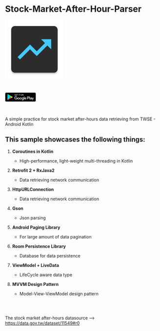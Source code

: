 # Stock-Market-After-Hour-Parser
[<img align="center" src ="app/src/main/res/mipmap-xxxhdpi/ic_app_icon.png">](https://play.google.com/store/apps/details?id=com.shigaga.makitonoto)<br>

<br>

[<img src="app/src/main/res/mipmap-xxxhdpi/googleplay_logo.png" width="20%" height="20%" align="center" valign="center">](https://play.google.com/store/apps/details?id=com.shigaga.makitonoto)<br><br><br>


A simple practice for stock market after-hours data retrieving from TWSE  - Android Kotlin<br>



## This sample showcases the following things:

1. **Coroutines in Kotlin**   
    - High-performance, light-weight multi-threading in Kotlin
    
2. **Retrofit 2 + RxJava2**   
    - Data retrieving network communication
3. **HttpURLConnection**   
    - Data retrieving network communication
4. **Gson**   
    - Json parsing
5. **Android Paging Library**
    - For large amount of data pagination
6. **Room Persistence Library**   
    - Database for data persistence
7. **ViewModel + LiveData**   
    - LifeCycle aware data type 
8. **MVVM Design Pattern**   
    - Model-View-ViewModel design pattern

<br><br>

The stock market after-hours datasource --> https://data.gov.tw/dataset/11549#r0 <br><br><br>
